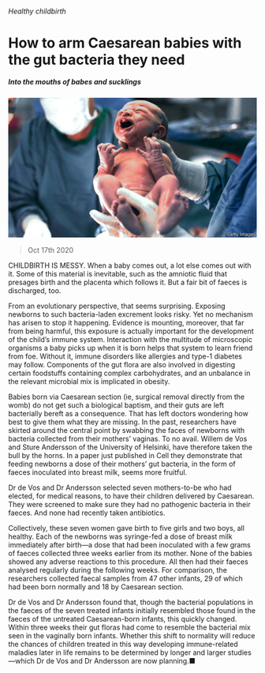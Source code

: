 ###### Healthy childbirth

# How to arm Caesarean babies with the gut bacteria they need 

##### Into the mouths of babes and sucklings 

![image](images/20201017_STP501.jpg) 

> Oct 17th 2020 


CHILDBIRTH IS MESSY. When a baby comes out, a lot else comes out with it. Some of this material is inevitable, such as the amniotic fluid that presages birth and the placenta which follows it. But a fair bit of faeces is discharged, too.


From an evolutionary perspective, that seems surprising. Exposing newborns to such bacteria-laden excrement looks risky. Yet no mechanism has arisen to stop it happening. Evidence is mounting, moreover, that far from being harmful, this exposure is actually important for the development of the child’s immune system. Interaction with the multitude of microscopic organisms a baby picks up when it is born helps that system to learn friend from foe. Without it, immune disorders like allergies and type-1 diabetes may follow. Components of the gut flora are also involved in digesting certain foodstuffs containing complex carbohydrates, and an unbalance in the relevant microbial mix is implicated in obesity.



Babies born via Caesarean section (ie, surgical removal directly from the womb) do not get such a biological baptism, and their guts are left bacterially bereft as a consequence. That has left doctors wondering how best to give them what they are missing. In the past, researchers have skirted around the central point by swabbing the faces of newborns with bacteria collected from their mothers’ vaginas. To no avail. Willem de Vos and Sture Andersson of the University of Helsinki, have therefore taken the bull by the horns. In a paper just published in Cell they demonstrate that feeding newborns a dose of their mothers’ gut bacteria, in the form of faeces inoculated into breast milk, seems more fruitful.


Dr de Vos and Dr Andersson selected seven mothers-to-be who had elected, for medical reasons, to have their children delivered by Caesarean. They were screened to make sure they had no pathogenic bacteria in their faeces. And none had recently taken antibiotics.


Collectively, these seven women gave birth to five girls and two boys, all healthy. Each of the newborns was syringe-fed a dose of breast milk immediately after birth—a dose that had been inoculated with a few grams of faeces collected three weeks earlier from its mother. None of the babies showed any adverse reactions to this procedure. All then had their faeces analysed regularly during the following weeks. For comparison, the researchers collected faecal samples from 47 other infants, 29 of which had been born normally and 18 by Caesarean section.


Dr de Vos and Dr Andersson found that, though the bacterial populations in the faeces of the seven treated infants initially resembled those found in the faeces of the untreated Caesarean-born infants, this quickly changed. Within three weeks their gut floras had come to resemble the bacterial mix seen in the vaginally born infants. Whether this shift to normality will reduce the chances of children treated in this way developing immune-related maladies later in life remains to be determined by longer and larger studies—which Dr de Vos and Dr Andersson are now planning.■

